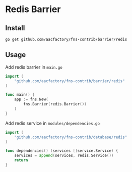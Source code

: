 # Redis Barrier

## Install
```shell
go get github.com/aacfactory/fns-contrib/barrier/redis
```
## Usage
Add redis barrier in `main.go`
```go
import (
	"github.com/aacfactory/fns-contrib/barrier/redis"
)

func main() {
    app := fns.New(
        fns.Barrier(redis.Barrier())
    )
}
```
Add redis service in `modules/dependencies.go`
```go
import (
	"github.com/aacfactory/fns-contrib/database/redis"
)

func dependencies() (services []service.Service) {
    services = append(services, redis.Service())
    return
}

```